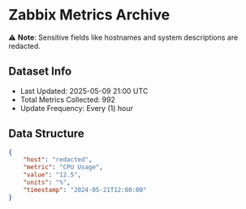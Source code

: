 # Zabbix Metrics Archive

⚠️ **Note**: Sensitive fields like hostnames and system descriptions are redacted.

## Dataset Info
- Last Updated: 2025-05-09 21:00 UTC
- Total Metrics Collected: 992
- Update Frequency: Every (1) hour

## Data Structure
```json
{
    "host": "redacted",
    "metric": "CPU Usage",
    "value": "12.5",
    "units": "%",
    "timestamp": "2024-05-21T12:00:00"
}
```
